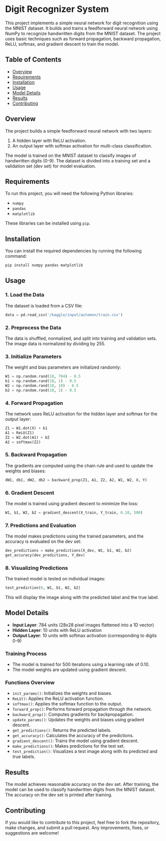 # Digit Recognizer System

This project implements a simple neural network for digit recognition using the MNIST dataset. It builds and trains a feedforward neural network using NumPy to recognize handwritten digits from the MNIST dataset. The project uses basic techniques such as forward propagation, backward propagation, ReLU, softmax, and gradient descent to train the model.

## Table of Contents

- [Overview](#overview)
- [Requirements](#requirements)
- [Installation](#installation)
- [Usage](#usage)
- [Model Details](#model-details)
- [Results](#results)
- [Contributing](#contributing)

## Overview

The project builds a simple feedforward neural network with two layers:
1. A hidden layer with ReLU activation.
2. An output layer with softmax activation for multi-class classification.

The model is trained on the MNIST dataset to classify images of handwritten digits (0-9). The dataset is divided into a training set and a validation set (dev set) for model evaluation.

## Requirements

To run this project, you will need the following Python libraries:

- `numpy`
- `pandas`
- `matplotlib`

These libraries can be installed using `pip`.

## Installation

You can install the required dependencies by running the following command:

```bash
pip install numpy pandas matplotlib
```

## Usage

### 1. Load the Data

The dataset is loaded from a CSV file:

```python
data = pd.read_csv('/kaggle/input/automon/train.csv')
```

### 2. Preprocess the Data

The data is shuffled, normalized, and split into training and validation sets. The image data is normalized by dividing by 255.

### 3. Initialize Parameters

The weight and bias parameters are initialized randomly:

```python
W1 = np.random.rand(10, 784) - 0.5
b1 = np.random.rand(10, 1) - 0.5
W2 = np.random.rand(10, 10) - 0.5
b2 = np.random.rand(10, 1) - 0.5
```

### 4. Forward Propagation

The network uses ReLU activation for the hidden layer and softmax for the output layer:

```python
Z1 = W1.dot(X) + b1
A1 = ReLU(Z1)
Z2 = W2.dot(A1) + b2
A2 = softmax(Z2)
```

### 5. Backward Propagation

The gradients are computed using the chain rule and used to update the weights and biases:

```python
dW1, db1, dW2, db2 = backward_prop(Z1, A1, Z2, A2, W1, W2, X, Y)
```

### 6. Gradient Descent

The model is trained using gradient descent to minimize the loss:

```python
W1, b1, W2, b2 = gradient_descent(X_train, Y_train, 0.10, 500)
```

### 7. Predictions and Evaluation

The model makes predictions using the trained parameters, and the accuracy is evaluated on the dev set:

```python
dev_predictions = make_predictions(X_dev, W1, b1, W2, b2)
get_accuracy(dev_predictions, Y_dev)
```

### 8. Visualizing Predictions

The trained model is tested on individual images:

```python
test_prediction(0, W1, b1, W2, b2)
```

This will display the image along with the predicted label and the true label.

## Model Details

- **Input Layer**: 784 units (28x28 pixel images flattened into a 1D vector)
- **Hidden Layer**: 10 units with ReLU activation
- **Output Layer**: 10 units with softmax activation (corresponding to digits 0-9)

### Training Process

- The model is trained for 500 iterations using a learning rate of 0.10.
- The model weights are updated using gradient descent.

### Functions Overview

- `init_params()`: Initializes the weights and biases.
- `ReLU()`: Applies the ReLU activation function.
- `softmax()`: Applies the softmax function to the output.
- `forward_prop()`: Performs forward propagation through the network.
- `backward_prop()`: Computes gradients for backpropagation.
- `update_params()`: Updates the weights and biases using gradient descent.
- `get_predictions()`: Returns the predicted labels.
- `get_accuracy()`: Calculates the accuracy of the predictions.
- `gradient_descent()`: Trains the model using gradient descent.
- `make_predictions()`: Makes predictions for the test set.
- `test_prediction()`: Visualizes a test image along with its predicted and true labels.

## Results

The model achieves reasonable accuracy on the dev set. After training, the model can be used to classify handwritten digits from the MNIST dataset. The accuracy on the dev set is printed after training.

## Contributing

If you would like to contribute to this project, feel free to fork the repository, make changes, and submit a pull request. Any improvements, fixes, or suggestions are welcome!
